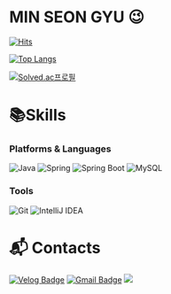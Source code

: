 # MIN SEON GYU 😉

[![Hits](https://hits.seeyoufarm.com/api/count/incr/badge.svg?url=https%3A%2F%2Fgithub.com%2Fmin-seon-gyu&count_bg=%239FBDFB&title_bg=%23555555&icon=&icon_color=%23E7E7E7&title=hits&edge_flat=false)](https://hits.seeyoufarm.com)
<!--
![MIN-SEONGYU GitHub stats](https://github-readme-stats.vercel.app/api?username=min-seon-gyu&show_icons=true)
-->

[![Top Langs](https://github-readme-stats.vercel.app/api/top-langs/?username=min-seon-gyu)](https://github.com/min-seon-gyu)

[![Solved.ac프로필](http://mazassumnida.wtf/api/v2/generate_badge?boj=jhaksd)](https://solved.ac/jhaksd)
# 📚Skills
### Platforms & Languages
![Java](https://img.shields.io/badge/Java-007396?style=for-the-badge&logo=Java&logoColor=white)
![Spring](https://img.shields.io/badge/Spring-6DB33F.svg?&style=for-the-badge&logo=Spring&logoColor=white)
![Spring Boot](https://img.shields.io/badge/Spring%20Boot-6DB33F.svg?&style=for-the-badge&logo=Spring%20Boot&logoColor=white)
![MySQL](https://img.shields.io/badge/MySQL-4479A1.svg?&style=for-the-badge&logo=MySQL&logoColor=white)

### Tools
![Git](https://img.shields.io/badge/Git-F05032.svg?&style=for-the-badge&logo=Git&logoColor=white)
![IntelliJ IDEA](https://img.shields.io/badge/IntelliJ%20IDEA-000000.svg?&style=for-the-badge&logo=IntelliJ%20IDEA&logoColor=white)

 
# :mailbox_with_mail: Contacts
[![Velog Badge](http://img.shields.io/badge/Velog-20C997?style=for-the-badge&logo=velog&logoColor=white&link=https://velog.io/@gcael/)](https://velog.io/@gcael/)
[![Gmail Badge](https://img.shields.io/badge/Gmail-d14836?style=for-the-badge&logo=Gmail&logoColor=white&link=mailto:minseongyu26@gmail.com)](mailto:minseongyu26@gmail.com)
<img src="https://img.shields.io/badge/Java-3766AB?style=flat-square&logo=Java&logoColor=white"/>
